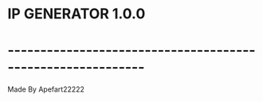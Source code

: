 # IP GENERATOR 1.0.0
# -----------------------------------------------------------
Made By Apefart22222
